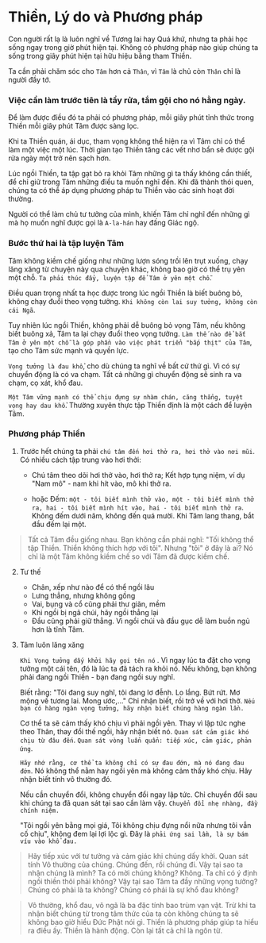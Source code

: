 # Thiền, Lý do và Phương pháp


Con người rất lạ là luôn nghĩ về Tương lai hay Quá khứ, nhưng ta phải học sống ngay trong giờ phút hiện tại. Không có phương pháp nào giúp chúng ta sống trong giây phút hiện tại hữu hiệu bằng tham Thiền.

Ta cần phải chăm sóc cho `Tâm` hơn cả `Thân`, vì `Tâm` là chủ còn `Thân` chỉ là người đầy tớ.

### Việc cần làm trước tiên là tẩy rửa, tắm gội cho nó hằng ngày.

Để làm được điều đó ta phải có phương pháp, mỗi giây phút tỉnh thức trong Thiền mỗi giây phút Tâm được sàng lọc.

Khi ta Thiền quán, ái dục, tham vọng không thể hiện ra vì Tâm chỉ có thể làm một việc một lúc. Thời gian tạo Thiền tăng các vết nhơ bẩn sẽ được gội rửa ngày một trở nên sạch hơn.

Lúc ngồi Thiền, ta tập gạt bỏ ra khỏi Tâm những gì ta thấy không cần thiết, để chỉ giữ trong Tâm những điều ta muốn nghĩ đến. Khi đã thành thói quen, chúng ta có thể áp dụng phương pháp tu Thiền vào các sinh hoạt đời thường.

Người có thể làm chủ tư tưởng của mình, khiến Tâm chỉ nghĩ đến những gì mà họ muốn nghĩ được gọi là `A-la-hán` hay đấng Giác ngộ.

### Bước thứ hai là tập luyện Tâm

Tâm không kiềm chế giống như những lượn sóng trồi lên trụt xuống, chạy lăng xăng từ chuyện này qua chuyện khác, không bao giờ có thể trụ yên một chỗ. `Ta phải thúc đẩy, luyện tập để Tâm ở yên một chỗ`.

Điều quan trọng nhất ta học được trong lúc ngồi Thiền là biết buông bỏ, không chạy đuổi theo vọng tưởng. `Khi không còn lai suy tưởng, không còn cái Ngã`.

Tuy nhiên lúc ngồi Thiền, không phải dễ buông bỏ vọng Tâm, nếu không biết buông xả, Tâm ta lại chạy đuổi theo vọng tưởng. `Làm thế nào để bắt Tâm ở yên một chỗ là góp phần vào việc phát triển "bắp thịt" của Tâm`, tạo cho Tâm sức mạnh và quyền lực.

`Vọng tưởng là đau khổ`, cho dù chúng ta nghĩ về bất cứ thứ gì. Vì có sự chuyển động là có va chạm.  Tất cả những gì chuyển động sẽ sinh ra va chạm, cọ xát, khổ đau.

`Một Tâm vững mạnh có thể chịu đựng sự nhàm chán, căng thẳng, tuyệt vọng hay dau khổ`. Thường xuyên thực tập Thiền định là một cách để luyện Tâm.

### Phương pháp Thiền

1. Trước hết chúng ta phải `chú tâm đến hơi thở ra, hơi thở vào nơi mũi`. Có nhiều cách tập trung vào hơi thởi:

	- Chú tâm theo dõi hơi thở vào, hơi thở ra; Kết hợp tụng niệm, ví dụ "Nam mô" - nam khi hít vào, mô khi thở ra.
	
	- hoặc Đếm: `một - tôi biết mình thở vào, một - tôi biết mình thở ra, hai - tôi biết mình hít vào, hai - tôi biết mình thở ra`. Không đếm dưới năm, không đến quá mười. Khi Tâm lang thang, bắt đầu đếm lại một.
	
>Tất cả Tâm đều giống nhau. Bạn không cần phải nghĩ: "Tối không thể tập Thiền. Thiền không thích hợp với tôi". Nhưng "tôi" ở đây là ai? Nó chỉ là một Tâm không kiềm chế so với Tâm đã được kiềm chế.

2. Tư thế

	- Chân, xếp như nào để có thể ngồi lâu
	- Lưng thẳng, nhưng không gồng
	- Vai, bụng và cổ cũng phải thư giãn, mềm
	- Khi ngồi bị ngã chúi, hãy ngồi thẳng lại
	- Đầu cũng phải giữ thẳng. Vì ngồi chúi và đầu gục dễ làm buồn ngủ hơn là tĩnh Tâm.

3. Tâm luôn lăng xăng

	`Khi Vọng tưởng dấy khởi hãy gọi tên nó` . Vì ngay lúc ta đặt cho vọng tưởng một cái tên, đó là lúc ta đã tách ra khỏi nó. Nếu không, bạn không phải đang ngồi Thiền - bạn đang ngồi suy nghĩ.
	
	Biết rằng: "Tôi đang suy nghĩ, tôi đang lơ đễnh. Lo lắng. Bứt rứt. Mơ mộng về tương lai. Mong ước,..." Chỉ nhận biết, rồi trở về với hơi thở. `Nếu bạn có hàng ngàn vọng tưởng, hãy nhận biết chúng hàng ngàn lần.`

	Cơ thể ta sẽ cảm thấy khó chịu vì phải ngồi yên. Thay vì lập tức nghe theo Thân, thay đổi thế ngồi, hãy nhận biết nó. `Quan sát cảm giác khó chịu từ đâu đến`.  `Quan sát vòng luẩn quẩn: tiếp xúc, cảm giác, phản ứng`.

	`Hãy nhớ rằng, cơ thể ta không chỉ có sự đau đớn, mà nó đang đau đớn`. Nó không thể nằm hay ngồi yên mà không cảm thấy khó chịu. Hãy nhận biết tính vô thường đó.

	Nếu cần chuyển đổi, không chuyển đổi ngay lập tức. Chỉ chuyển đổi sau khi chúng ta đã quan sát tại sao cần làm vậy. `Chuyển đổi nhẹ nhàng, đầy chính niệm.`

	"Tôi ngồi yên bằng mọi giá, Tôi không chịu đựng nổi nữa nhưng tôi vẫn cố chịu", không đem lại lợi lộc gì. Đây là `phải ứng sai lầm, là sự bám víu vào khổ đau.`

> Hãy tiếp xúc với tư tưởng và cảm giác khi chúng dấy khởi. Quan sát tính Vô thường của chúng. Chúng đến, rồi chúng đi. Vậy tại sao ta nhận chúng là mình? Ta có mời chúng không? Không. Ta chỉ có ý định ngồi thiền thôi phải không? Vậy tại sao Tâm ta đầy những vọng tưởng? Chúng có phải là ta không? Chúng có phải là sự khổ đau không?	


> Vô thường, khổ đau, vô ngã là ba đặc tính bao trùm vạn vật. Trừ khi ta nhận biết chúng từ trong tâm thức của ta còn không chúng ta sẽ không bao giờ hiểu Đức Phật nói gì. Thiền là phương pháp giúp ta hiểu ra điều ấy. Thiền là hành động. Còn lại tất cả chỉ là ngôn từ.



